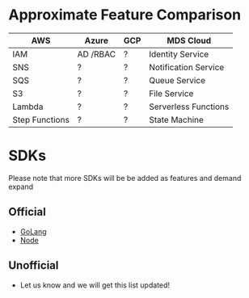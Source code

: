 # Approximate Feature Comparison

| AWS            | Azure    | GCP | MDS Cloud            |
| ---            | ---      | --- | ---                  |
| IAM            | AD /RBAC | ?   | Identity Service     |
| SNS            | ?        | ?   | Notification Service |
| SQS            | ?        | ?   | Queue Service        |
| S3             | ?        | ?   | File Service         |
| Lambda         | ?        | ?   | Serverless Functions |
| Step Functions | ?        | ?   | State Machine        |

# SDKs

Please note that more SDKs will be be added as features and demand expand

## Official

* [GoLang](https://github.com/MadDonkeySoftware/mdsCloudSdkGo)
* [Node](https://github.com/MadDonkeySoftware/mdsCloudSdkNode)

## Unofficial

* Let us know and we will get this list updated!